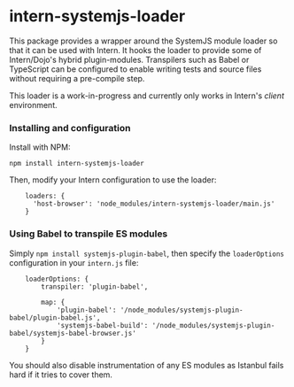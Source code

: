 # intern-systemjs-loader

This package provides a wrapper around the SystemJS module loader so that it can
be used with Intern. It hooks the loader to provide some of Intern/Dojo's
hybrid plugin-modules. Transpilers such as Babel or TypeScript can be configured
to enable writing tests and source files without requiring a pre-compile step.

This loader is a work-in-progress and currently only works in Intern's _client_
environment.

### Installing and configuration

Install with NPM:

```
npm install intern-systemjs-loader
```

Then, modify your Intern configuration to use the loader:

```
    loaders: {
      'host-browser': 'node_modules/intern-systemjs-loader/main.js'
    }
```

### Using Babel to transpile ES modules

Simply `npm install systemjs-plugin-babel`, then specify the `loaderOptions`
configuration in your `intern.js` file:

```
    loaderOptions: {
        transpiler: 'plugin-babel',

        map: {
            'plugin-babel': '/node_modules/systemjs-plugin-babel/plugin-babel.js',
            'systemjs-babel-build': '/node_modules/systemjs-plugin-babel/systemjs-babel-browser.js'
        }
    }
```

You should also disable instrumentation of any ES modules as Istanbul fails hard if it tries to cover them.
